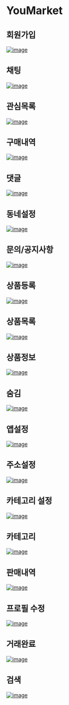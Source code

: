 # YouMarket

## 회원가입
[![image](https://user-images.githubusercontent.com/39791769/80787836-90f34600-8bc2-11ea-97bb-bf9d44201aa5.png)](https://youtu.be/kj_noa-nqJk)

## 채팅
[![image](https://user-images.githubusercontent.com/39791769/80788015-02cb8f80-8bc3-11ea-9c1f-c2ff41662eec.png)](https://youtu.be/6ljkeE0Ic4E)

## 관심목록
[![image](https://user-images.githubusercontent.com/39791769/80788223-7bcae700-8bc3-11ea-95d1-4e3a0eb13c1c.png)](https://youtu.be/X1UefQMzhVQ)

## 구매내역
[![image](https://user-images.githubusercontent.com/39791769/80788297-af0d7600-8bc3-11ea-9cbd-60adda486165.png)](https://youtu.be/ecoSxpZJi8Q)

##  댓글
[![image](https://user-images.githubusercontent.com/39791769/80788404-f3007b00-8bc3-11ea-817b-a9e39b9ec190.png)](https://youtu.be/fJlBeUP8jew)

## 동네설정
[![image](https://user-images.githubusercontent.com/39791769/80788462-23e0b000-8bc4-11ea-931a-4f73a72fc406.png)](https://youtu.be/Z02sv_bYgjs)

## 문의/공지사항
[![image](https://user-images.githubusercontent.com/39791769/80788565-699d7880-8bc4-11ea-8e6a-9240513d0cf8.png)](https://youtu.be/7Pr1ziDbzgg)

## 상품등록
[![image](https://user-images.githubusercontent.com/39791769/80788629-9fdaf800-8bc4-11ea-8633-dcc4115b1725.png)](https://youtu.be/39p4eruHyts)

## 상품목록
[![image](https://user-images.githubusercontent.com/39791769/80788755-ee889200-8bc4-11ea-94ca-cb24f7b89ba1.png)](https://youtu.be/XO-RnTvfwZQ)

## 상품정보
[![image](https://user-images.githubusercontent.com/39791769/80788907-68208000-8bc5-11ea-9bbc-b2bf905a6ab9.png)](https://youtu.be/rLKhcDymf3w)

## 숨김
[![image](https://user-images.githubusercontent.com/39791769/80788973-a61da400-8bc5-11ea-801a-c09d213b9ca7.png)](https://youtu.be/6tHqOg3-284)

## 앱설정
[![image](https://user-images.githubusercontent.com/39791769/80789047-d36a5200-8bc5-11ea-8618-fdf5b7622136.png)](https://youtu.be/uVWbzaUQDUA)

## 주소설정
[![image](https://user-images.githubusercontent.com/39791769/80789117-001e6980-8bc6-11ea-96b0-d00d3490999f.png)](https://youtu.be/jRXRqzse-Zw)

## 카테고리 설정
[![image](https://user-images.githubusercontent.com/39791769/80789176-25ab7300-8bc6-11ea-9923-33591dc57a02.png)](https://youtu.be/Q7SWUq-3w3s)


## 카테고리
[![image](https://user-images.githubusercontent.com/39791769/80789219-4a074f80-8bc6-11ea-9ea1-e261b30bb285.png)](https://youtu.be/8bC3WkjwEuU)


## 판매내역
[![image](https://user-images.githubusercontent.com/39791769/80789264-74590d00-8bc6-11ea-9dc6-6a0c7191010a.png)](https://youtu.be/yIykcr3t_LA)

## 프로필 수정
[![image](https://user-images.githubusercontent.com/39791769/80789308-99e61680-8bc6-11ea-9e1b-917bb2f30735.png)](https://youtu.be/B6kTujkPiCw)


## 거래완료
[![image](https://user-images.githubusercontent.com/39791769/80789363-bda95c80-8bc6-11ea-8db8-b291aa928d79.png)](https://youtu.be/C6ybdbfrniw)


## 검색
[![image](https://user-images.githubusercontent.com/39791769/80789441-f812f980-8bc6-11ea-9f9e-1aef3f045e33.png)](https://youtu.be/DPq4yYi4apA)
